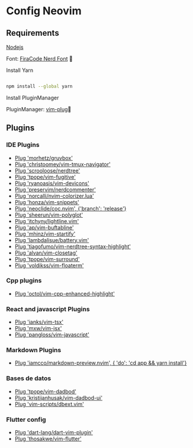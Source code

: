 # Config Neovim

## Requirements

[Nodejs](https://nodejs.org/es/)

Font: [FiraCode Nerd Font](https://www.nerdfonts.com/font-downloads) :pencil:

Install Yarn

```bash

npm install --global yarn

```

Install PluginManager

PluginManager: [vim-plug](https://github.com/junegunn/vim-plug):muscle:

## Plugins

### IDE Plugins

- [Plug 'morhetz/gruvbox'](https://vimawesome.com/plugin/gruvbox)
- [Plug 'christoomey/vim-tmux-navigator'](https://vimawesome.com/plugin/vim-tmux-navigator)
- [Plug 'scrooloose/nerdtree'](https://vimawesome.com/plugin/nerdtree-red)
- [Plug 'tpope/vim-fugitive'](https://vimawesome.com/plugin/fugitive-vim)
- [Plug 'ryanoasis/vim-devicons'](https://vimawesome.com/plugin/vim-devicons)
- [Plug 'preservim/nerdcommenter'](https://vimawesome.com/plugin/the-nerd-commenter)
- [Plug 'norcalli/nvim-colorizer.lua'](https://vimawesome.com/plugin/nvim-colorizer-lua)
- [Plug 'honza/vim-snippets'](https://vimawesome.com/plugin/vim-snippets)
- [Plug 'neoclide/coc.nvim', {'branch': 'release'}](https://vimawesome.com/plugin/coc-nvim)
- [Plug 'sheerun/vim-polyglot'](https://vimawesome.com/plugin/vim-polyglot)
- [Plug 'itchyny/lightline.vim'](https://vimawesome.com/plugin/lightline-vim)
- [Plug 'ap/vim-buftabline'](https://vimawesome.com/plugin/buftabline)
- [Plug 'mhinz/vim-startify'](https://vimawesome.com/plugin/vim-startify)
- [Plug 'lambdalisue/battery.vim'](https://vimawesome.com/plugin/battery-vim)
- [Plug 'tiagofumo/vim-nerdtree-syntax-highlight'](https://vimawesome.com/plugin/vim-nerdtree-syntax-highlight)
- [Plug 'alvan/vim-closetag'](https://vimawesome.com/plugin/vim-closetag)
- [Plug 'tpope/vim-surround'](https://vimawesome.com/plugin/surround-vim)
- [Plug 'voldikss/vim-floaterm'](https://vimawesome.com/plugin/vim-floaterm)

### Cpp plugins

- [Plug 'octol/vim-cpp-enhanced-highlight'](https://vimawesome.com/plugin/vim-cpp-enhanced-highlight)

### React and javascript Plugins

- [Plug 'ianks/vim-tsx'](https://vimawesome.com/plugin/vim-tsx)
- [Plug 'mxw/vim-jsx'](https://vimawesome.com/plugin/vim-jsx)
- [Plug 'pangloss/vim-javascript'](https://vimawesome.com/plugin/vim-javascript)

### Markdown Plugins

- [Plug 'iamcco/markdown-preview.nvim', { 'do': 'cd app && yarn install'}](https://vimawesome.com/plugin/markdown-preview-nvim)

### Bases de datos

- [Plug 'tpope/vim-dadbod'](https://vimawesome.com/plugin/vim-dadbod)
- [Plug 'kristijanhusak/vim-dadbod-ui'](https://vimawesome.com/plugin/vim-dadbod-ui)
- [Plug 'vim-scripts/dbext.vim'](https://vimawesome.com/plugin/dbext-vim)

### Flutter config

- [Plug 'dart-lang/dart-vim-plugin'](https://vimawesome.com/plugin/dart-vim-plugin)
- [Plug 'thosakwe/vim-flutter'](https://vimawesome.com/plugin/vim-flutter)
